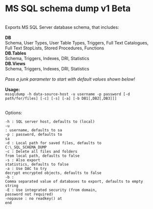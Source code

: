 <h1>MS SQL schema dump v1 Beta</h1><br />
Exports MS SQL Server database schema, that includes:<br />
<br />
<b>DB</b><br />
  Schema, User Types, User Table Types, Triggers, Full Text Catalogues,<br />
  Full Text StopLists, Stored Procedures, Functions<br />
<b>DB.Tables</b><br />
  Schema, Triggers, Indexes, DRI, Statistics<br />
<b>DB.Views</b><br />
  Schema, Triggers, Indexes, DRI, Statistics<br />
<br />
<i>Pass a junk parameter to start with default values shown below!</i><br />
<br />
<b>Usage:</b>
<code>
mssqldump -h data-source-host -u username -p password [-d path/for/files] [-c] [-s] [-a] [-b DB1[,DB2[,DB3]]]<br />
</code>
<br />
Options:<br />

<code>-h : SQL server host, defaults to (local)</code><br />
<code>-u : username, defaults to sa</code><br />
<code>-p : password, defaults to sa</code><br />
<code>-d : Local path for saved files, defaults to C:\\\_SQL_SCHEMA_DUMP</code><br />
<code>-c : Delete all files and folders from local path, defaults to false</code><br />
<code>-s : Also export statistics, defaults to false</code><br />
<code>-a : Use DAC to try decrypt encrypted objects, defaults to false</code><br />
<code>-b : Comma separated value of databases to export, defaults to empty string</code><br />
<code>-E : Use integrated security (from domain, password not required)</code><br />
<code>-nopause : no readkey() at end</code><br />
